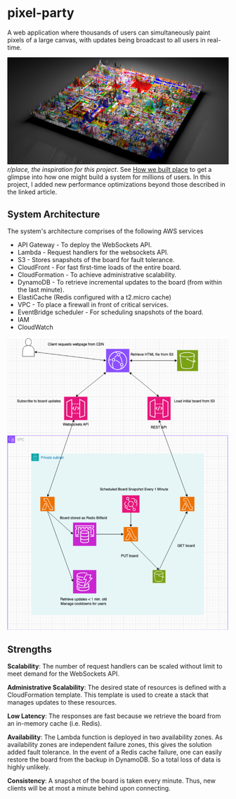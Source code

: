 # pixel-party 

A web application where thousands of users can simultaneously paint pixels of a large canvas, with updates being broadcast to all users in real-time.


![Inspration for the project](place.png)
*r/place, the inspiration for this project*. See [How we built place](https://www.redditinc.com/blog/how-we-built-rplace) to get a glimpse into how one might build a system for millions of users. In this project, I added new performance optimizations beyond those described in the linked article.

## System Architecture 

The system's architecture comprises of the following AWS services 


* API Gateway - To deploy the WebSockets API.
* Lambda - Request handlers for the websockets API.
* S3 - Stores snapshots of the board for fault tolerance.
* CloudFront - For fast first-time loads of the entire board.
* CloudFormation - To achieve administrative scalability.
* DynamoDB - To retrieve incremental updates to the board (from within the last minute).
* ElastiCache (Redis configured with a t2.micro cache)
* VPC - To place a firewall in front of critical services.
* EventBridge scheduler - For scheduling snapshots of the board. 
* IAM 
* CloudWatch 

![The system's architecture](arch.png)

## Strengths 


**Scalability**: The number of request handlers can be scaled without limit to meet demand for the WebSockets API.

**Administrative Scalability**: The desired state of resources is defined with a CloudFormation template. This template is used to create a stack that manages updates to these resources. 

**Low Latency**: The responses are fast because we retrieve the board from an in-memory cache (i.e. Redis).

**Availability**: The Lambda function is deployed in two availability zones. As availability zones are independent failure zones, this gives the solution added fault tolerance. In the event of a Redis cache failure, one can easily restore the board from the backup in DynamoDB. So a total loss of data is highly unlikely.

**Consistency**: A snapshot of the board is taken every minute. Thus, new clients will be at most a minute behind upon connecting.





